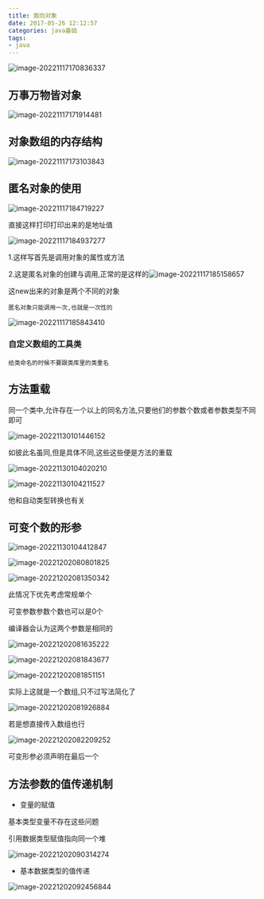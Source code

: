 ```yaml
---
title: 面向对象
date: 2017-05-26 12:12:57
categories: java基础
tags:
- java
---
```




![image-20221117170836337](https://markdown-langxecho-save.oss-cn-hangzhou.aliyuncs.com/img/202301281548133.png)

## 万事万物皆对象

![image-20221117171914481](https://markdown-langxecho-save.oss-cn-hangzhou.aliyuncs.com/img/202301281548905.png)

## 对象数组的内存结构

![image-20221117173103843](https://markdown-langxecho-save.oss-cn-hangzhou.aliyuncs.com/img/202301281548264.png)

## 匿名对象的使用

![image-20221117184719227](https://markdown-langxecho-save.oss-cn-hangzhou.aliyuncs.com/img/202301281548416.png)

直接这样打印打印出来的是地址值

  ![image-20221117184937277](https://markdown-langxecho-save.oss-cn-hangzhou.aliyuncs.com/img/202301281548902.png)

1.这样写首先是调用对象的属性或方法

2.这是匿名对象的创建与调用,正常的是这样的![image-20221117185158657](https://markdown-langxecho-save.oss-cn-hangzhou.aliyuncs.com/img/202301281548411.png)

这new出来的对象是两个不同的对象

```
匿名对象只能调用一次,也就是一次性的

```

![image-20221117185843410](https://markdown-langxecho-save.oss-cn-hangzhou.aliyuncs.com/img/202301281548544.png)

### 自定义数组的工具类

```
给类命名的时候不要跟类库里的类重名
```

## 方法重载

同一个类中,允许存在一个以上的同名方法,只要他们的参数个数或者参数类型不同即可

![image-20221130101446152](https://markdown-langxecho-save.oss-cn-hangzhou.aliyuncs.com/img/202301281548006.png)

如彼此名虽同,但是具体不同,这些这些便是方法的重载

![image-20221130104020210](https://markdown-langxecho-save.oss-cn-hangzhou.aliyuncs.com/img/202301281548152.png)

![image-20221130104211527](https://markdown-langxecho-save.oss-cn-hangzhou.aliyuncs.com/img/202301281548800.png)

他和自动类型转换也有关

## 可变个数的形参

![image-20221130104412847](https://markdown-langxecho-save.oss-cn-hangzhou.aliyuncs.com/img/202301281548834.png)

![image-20221202080801825](https://markdown-langxecho-save.oss-cn-hangzhou.aliyuncs.com/img/202301281548600.png)

![image-20221202081350342](https://markdown-langxecho-save.oss-cn-hangzhou.aliyuncs.com/img/202301281549472.png)

此情况下优先考虑常规单个

可变参数参数个数也可以是0个



编译器会认为这两个参数是相同的

![image-20221202081635222](https://markdown-langxecho-save.oss-cn-hangzhou.aliyuncs.com/img/202301281549755.png)

![image-20221202081843677](https://markdown-langxecho-save.oss-cn-hangzhou.aliyuncs.com/img/202301281549148.png)

![image-20221202081851151](https://markdown-langxecho-save.oss-cn-hangzhou.aliyuncs.com/img/202301281549937.png)

实际上这就是一个数组,只不过写法简化了

![image-20221202081926884](https://markdown-langxecho-save.oss-cn-hangzhou.aliyuncs.com/img/202301281549422.png)

若是想直接传入数组也行

![image-20221202082209252](https://markdown-langxecho-save.oss-cn-hangzhou.aliyuncs.com/img/202301281549277.png)

可变形参必须声明在最后一个

## 方法参数的值传递机制

- 变量的赋值

基本类型变量不存在这些问题

引用数据类型赋值指向同一个堆

![image-20221202090314274](https://markdown-langxecho-save.oss-cn-hangzhou.aliyuncs.com/img/202301281549367.png)

- 基本数据类型的值传递

![image-20221202092456844](https://markdown-langxecho-save.oss-cn-hangzhou.aliyuncs.com/img/202301281549602.png)